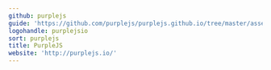 ```yaml
---
github: purplejs
guide: 'https://github.com/purplejs/purplejs.github.io/tree/master/assets/img'
logohandle: purplejsio
sort: purplejs
title: PurpleJS
website: 'http://purplejs.io/'
---
```

